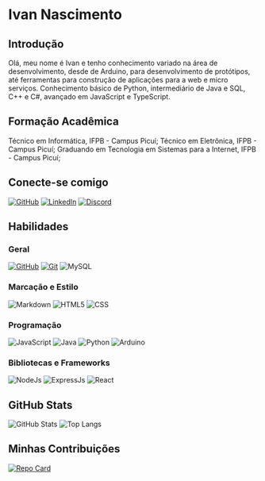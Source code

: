 # Ivan Nascimento
## Introdução
Olá, meu nome é Ivan e tenho conhecimento variado na área de desenvolvimento, desde de Arduino, para desenvolvimento de protótipos, até ferramentas para construção de aplicações para a web e micro serviços.
Conhecimento básico de Python, intermediário de Java e SQL, C++ e C#, avançado em JavaScript e TypeScript.

## Formação Acadêmica
Técnico em Informática, IFPB - Campus Picuí;
Técnico em Eletrônica, IFPB - Campus Picuí;
Graduando em Tecnologia em Sistemas para a Internet, IFPB - Campus Picuí;

## Conecte-se comigo
[![GitHub](https://img.shields.io/badge/GitHub-ec63a1?style=for-the-badge&logo=github&logoColor=fff)](https://github.com/IvanNascimento)
[![LinkedIn](https://img.shields.io/badge/LinkedIn-000?style=for-the-badge&logo=linkedin&logoColor=0E76A8)](https://www.linkedin.com/in/ivanlsnascimento/)
[![Discord](https://img.shields.io/badge/Discord-000?style=for-the-badge&logo=discord)](https://www.discord.com/in/0ukii/)

## Habilidades
### Geral
[![GitHub](https://img.shields.io/badge/GitHub-ec63a1?style=for-the-badge&logo=github&logoColor=fff)](https://docs.github.com/)
[![Git](https://img.shields.io/badge/Git-ec63a1?style=for-the-badge&logo=git&logoColor=fff)](https://git-scm.com/doc) 
![MySQL](https://img.shields.io/badge/MySQL-000?style=for-the-badge&logo=MySQL)

### Marcação e Estilo
![Markdown](https://img.shields.io/badge/Markdown-000?style=for-the-badge&logo=markdown)
![HTML5](https://img.shields.io/badge/HTML5-000?style=for-the-badge&logo=html5)
![CSS](https://img.shields.io/badge/CSS-000?style=for-the-badge&logo=css&logoColor=264CE4)

### Programação
![JavaScript](https://img.shields.io/badge/JavaScript-000?style=for-the-badge&logo=javascript)
![Java](https://img.shields.io/badge/Java-000?style=for-the-badge&logo=java)
![Python](https://img.shields.io/badge/Python-000?style=for-the-badge&logo=python)
![Arduino](https://img.shields.io/badge/Arduino-000?style=for-the-badge&logo=Arduino)

### Bibliotecas e Frameworks
![NodeJs](https://img.shields.io/badge/NodeJs-000?style=for-the-badge&logo=javascript)
![ExpressJs](https://img.shields.io/badge/ExpressJs-000?style=for-the-badge&logo=javascript)
![React](https://img.shields.io/badge/React-000?style=for-the-badge&logo=react)

## GitHub Stats
![GitHub Stats](https://github-readme-stats.vercel.app/api?username=ivannascimento&theme=transparent&bg_color=000&border_color=30A3DC&show_icons=true&icon_color=30A3DC&title_color=E94D5F&text_color=FFF)
![Top Langs](https://github-readme-stats-git-masterrstaa-rickstaa.vercel.app/api/top-langs/?username=ivannascimento&layout=compact&bg_color=000&border_color=30A3DC&title_color=E94D5F&text_color=FFF)

## Minhas Contribuições
[![Repo Card](https://github-readme-stats.vercel.app/api/pin/?username=ivannascimento&repo=dio-lab-open-source&bg_color=000&border_color=30A3DC&show_icons=true&icon_color=30A3DC&title_color=E94D5F&text_color=FFF)](https://github.com/ivannascimento/dio-lab-open-source)
